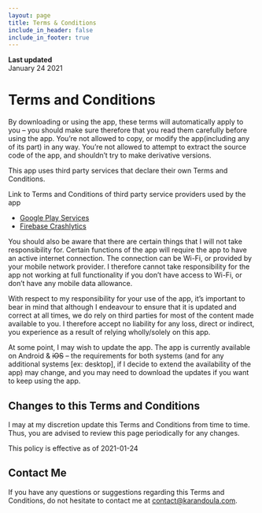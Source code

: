 ```yaml
---
layout: page
title: Terms & Conditions
include_in_header: false
include_in_footer: true
---
```


**Last updated**  
January 24 2021

# Terms and Conditions

By downloading or using the app, these terms will automatically apply to you – you should make sure therefore that you read them carefully before using the app. You’re not allowed to copy, or modify the app(including any of its part) in any way. You’re not allowed to attempt to extract the source code of the app, and shouldn’t try to make derivative versions.

This app uses third party services that declare their own Terms and Conditions.

Link to Terms and Conditions of third party service providers used by the app

*   [Google Play Services](https://policies.google.com/terms)
*   [Firebase Crashlytics](https://firebase.google.com/terms/crashlytics)

You should also be aware that there are certain things that I will not take responsibility for. Certain functions of the app will require the app to have an active internet connection. The connection can be Wi-Fi, or provided by your mobile network provider. I therefore cannot take responsibility for the app not working at full functionality if you don’t have access to Wi-Fi, or don’t have any mobile data allowance.

With respect to my responsibility for your use of the app, it’s important to bear in mind that although I endeavour to ensure that it is updated and correct at all times, we do rely on third parties for most of the content made available to you. I therefore accept no liability for any loss, direct or indirect, you experience as a result of relying wholly/solely on this app.

At some point, I may wish to update the app. The app is currently available on Android & ~~iOS~~ – the requirements for both systems (and for any additional systems [ex: desktop], if I decide to extend the availability of the app) may change, and you may need to download the updates if you want to keep using the app.

## **Changes to this Terms and Conditions**

I may at my discretion update this Terms and Conditions from time to time. Thus, you are advised to review this page periodically for any changes.

This policy is effective as of 2021-01-24

## **Contact Me**

If you have any questions or suggestions regarding this Terms and Conditions, do not hesitate to contact me at [contact@karandoula.com](mailto:contact@karandoula.com).